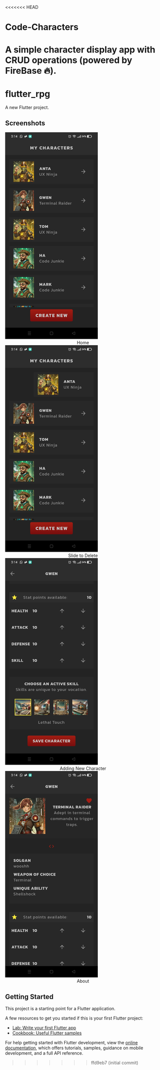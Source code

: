 <<<<<<< HEAD
# Code-Characters
A simple character display app with CRUD operations (powered by FireBase 🔥).
=======
# flutter_rpg

A new Flutter project.

## Screenshots

<img src="RPG/home.jpg" alt="Home" width="300">
<center>Home</center>

<img src="RPG/slide_to_delete.jpg" alt="slide to delete" width="300">
<center>Slide to Delete</center>

<img src="RPG/add_new.jpg" alt="Add New" width="300">
<center>Adding New Character</center>

<img src="RPG/about.jpg" alt="About" width="300">
<center>About</center>

## Getting Started

This project is a starting point for a Flutter application.

A few resources to get you started if this is your first Flutter project:

- [Lab: Write your first Flutter app](https://docs.flutter.dev/get-started/codelab)
- [Cookbook: Useful Flutter samples](https://docs.flutter.dev/cookbook)

For help getting started with Flutter development, view the
[online documentation](https://docs.flutter.dev/), which offers tutorials,
samples, guidance on mobile development, and a full API reference.
>>>>>>> ffd9eb7 (initial commit)
